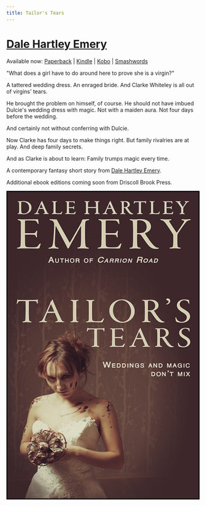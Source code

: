 ```yaml
---
title: Tailor's Tears
---
```


# [Dale Hartley Emery](http://dalehartleyemery.com/)

Available now:
[Paperback](http://www.amazon.com/dp/1632610000/?tag=driscollbrookpress-20)
|
[Kindle](http://www.amazon.com/dp/B00J45LIZ8/?tag=driscollbrookpress-20)
|
[Kobo](http://store.kobobooks.com/en-US/ebook/tailor-s-tears)
|
[Smashwords](https://www.smashwords.com/books/view/425129)

>
"What does a girl have to do around here to prove she is a virgin?"
>
A tattered wedding dress.
An enraged bride.
And Clarke Whiteley is all out of virgins' tears.
>
He brought the problem on himself,
of course.
He should not have imbued Dulcie's wedding dress with magic.
Not with a maiden aura.
Not four days before the wedding.
>
And certainly not without conferring with Dulcie.
>
Now Clarke has four days to make things right.
But family rivalries are at play.
And deep family secrets.
>
And as Clarke is about to learn:
Family trumps magic every time.
>
A contemporary fantasy short story
from
[Dale Hartley Emery](http://dalehartleyemery.com/).

Additional ebook editions
coming soon
from Driscoll Brook Press.

![Tailor's Tears](tailors-tears-cover-web.jpg "Tailor's Tears")
